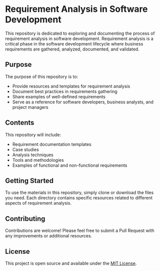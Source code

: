# Requirement Analysis in Software Development

This repository is dedicated to exploring and documenting the process of requirement analysis in software development. Requirement analysis is a critical phase in the software development lifecycle where business requirements are gathered, analyzed, documented, and validated.

## Purpose

The purpose of this repository is to:
- Provide resources and templates for requirement analysis
- Document best practices in requirements gathering
- Share examples of well-defined requirements
- Serve as a reference for software developers, business analysts, and project managers

## Contents

This repository will include:
- Requirement documentation templates
- Case studies
- Analysis techniques
- Tools and methodologies
- Examples of functional and non-functional requirements

## Getting Started

To use the materials in this repository, simply clone or download the files you need. Each directory contains specific resources related to different aspects of requirement analysis.

## Contributing

Contributions are welcome! Please feel free to submit a Pull Request with any improvements or additional resources.

## License

This project is open source and available under the [MIT License](LICENSE).
